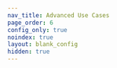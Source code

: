 ```yaml
---
nav_title: Advanced Use Cases
page_order: 6
config_only: true
noindex: true
layout: blank_config
hidden: true
---
```

